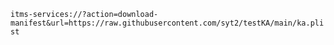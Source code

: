 `itms-services://?action=download-manifest&url=https://raw.githubusercontent.com/syt2/testKA/main/ka.plist`
